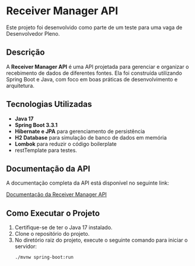 # Receiver Manager API

Este projeto foi desenvolvido como parte de um teste para uma vaga de Desenvolvedor Pleno.

## Descrição

A **Receiver Manager API** é uma API projetada para gerenciar e organizar o recebimento de dados de diferentes fontes. Ela foi construída utilizando Spring Boot e Java, com foco em boas práticas de desenvolvimento e arquitetura.

## Tecnologias Utilizadas

- **Java 17**
- **Spring Boot 3.3.1**
- **Hibernate e JPA** para gerenciamento de persistência
- **H2 Database** para simulação de banco de dados em memória
- **Lombok** para reduzir o código boilerplate
- restTemplate para testes.

## Documentação da API

A documentação completa da API está disponível no seguinte link:

[Documentação da Receiver Manager API](https://documenter.getpostman.com/view/29716630/2sAXqtbM9P)

## Como Executar o Projeto

1. Certifique-se de ter o Java 17 instalado.
2. Clone o repositório do projeto.
3. No diretório raiz do projeto, execute o seguinte comando para iniciar o servidor:
   ```bash
   ./mvnw spring-boot:run
